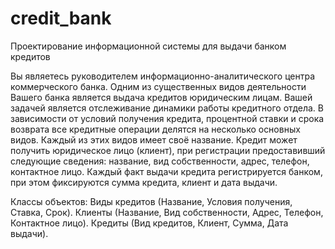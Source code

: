 # credit_bank

Проектирование информационной системы для выдачи банком кредитов

Вы являетесь руководителем информационно-аналитического центра
коммерческого банка. Одним из существенных видов деятельности Вашего
банка является выдача кредитов юридическим лицам. Вашей задачей
является отслеживание динамики работы кредитного отдела. В зависимости
от условий получения кредита, процентной ставки и срока возврата все 
кредитные операции делятся на несколько основных видов. Каждый из этих
видов имеет своё название. Кредит может получить юридическое лицо 
(клиент), при регистрации предоставивший следующие сведения: название, 
вид собственности, адрес, телефон, контактное лицо. Каждый факт выдачи
кредита регистрируется банком, при этом фиксируются сумма кредита, 
клиент и дата выдачи.

Классы объектов: Виды кредитов (Название, Условия получения, Ставка,
Срок). Клиенты (Название, Вид собственности, Адрес, Телефон, Контактное
лицо). Кредиты (Вид кредитов, Клиент, Сумма, Дата выдачи).
